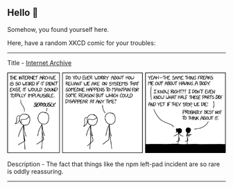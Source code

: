 ## Hello 👀

Somehow, you found yourself here.

Here, have a random XKCD comic for your troubles:

-----------------------------------

Title - [Internet Archive](https://xkcd.com/2102)

![Internet Archive](./random_comic.png)

Description - The fact that things like the npm left-pad incident are so rare is oddly reassuring.

-----------------------------------